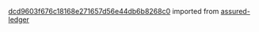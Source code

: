 [dcd9603f676c18168e271657d56e44db6b8268c0](https://github.com/insolar/assured-ledger/commit/dcd9603f676c18168e271657d56e44db6b8268c0) imported from [assured-ledger](https://github.com/insolar/assured-ledger)
